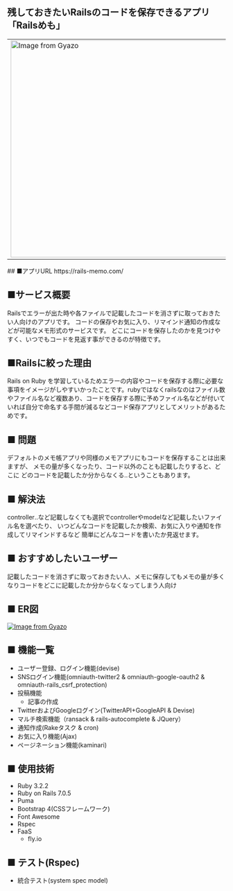 ## 残しておきたいRailsのコードを保存できるアプリ　「Railsめも」
<table>
  <td><a href="https://gyazo.com/4b83dc974f3738287e8bc04774b58dc7"><img src="https://i.gyazo.com/4b83dc974f3738287e8bc04774b58dc7.png" alt="Image from Gyazo" width="500"/></a></td>
  <td><a href="https://gyazo.com/a1f02e46a93c69629cd960bc7f40ac5a"><img src="https://i.gyazo.com/a1f02e46a93c69629cd960bc7f40ac5a.gif" alt="Image from Gyazo" width="400"/></a></td>
</table>
## ■アプリURL
https://rails-memo.com/

## ■サービス概要

Railsでエラーが出た時や各ファイルで記載したコードを消さずに取っておきたい人向けのアプリです。
コードの保存やお気に入り、リマインド通知の作成などが可能なメモ形式のサービスです。
どこにコードを保存したのかを見つけやすく、いつでもコードを見返す事ができるのが特徴です。

## ■Railsに絞った理由
Rails on Ruby を学習しているためエラーの内容やコードを保存する際に必要な事項をイメージがしやすいかったことです。rubyではなくrailsなのはファイル数やファイル名など複数あり、コードを保存する際に予めファイル名などが付いていれば自分で命名する手間が減るなどコード保存アプリとしてメリットがあるためです。

## ■ 問題

デフォルトのメモ帳アプリや同様のメモアプリにもコードを保存することは出来ますが、
メモの量が多くなったり、コード以外のことも記載したりすると、どこに
どのコードを記載したか分からなくる‥ということもあります。

## ■ 解決法
controller‥など記載しなくても選択でcontrollerやmodelなど記載したいファイル名を選べたり、
いつどんなコードを記載したか検索、お気に入りや通知を作成してリマインドするなど
簡単にどんなコードを書いたか見返せます。

## ■ おすすめしたいユーザー
記載したコードを消さずに取っておきたい人、メモに保存してもメモの量が多くなりコードをどこに記載したか分からなくなってしまう人向け

## ■ ER図
[![Image from Gyazo](https://i.gyazo.com/bbcc9d39b86153a8410c3e3f60bc2a09.png)](https://gyazo.com/bbcc9d39b86153a8410c3e3f60bc2a09)
## ■ 機能一覧
- ユーザー登録、ログイン機能(devise)
- SNSログイン機能(omniauth-twitter2 & omniauth-google-oauth2 & omniauth-rails_csrf_protection)
- 投稿機能
  - 記事の作成
- TwitterおよびGoogleログイン(TwitterAPI+GoogleAPI & Devise)
- マルチ検索機能（ransack & rails-autocomplete & JQuery）
- 通知作成(Rakeタスク & cron)
- お気に入り機能(Ajax)
- ページネーション機能(kaminari)

## ■ 使用技術
- Ruby 3.2.2
- Ruby on Rails 7.0.5
- Puma
- Bootstrap 4(CSSフレームワーク)
- Font Awesome
- Rspec
- FaaS
  - fly.io

## ■ テスト(Rspec)
- 統合テスト(system spec model)
